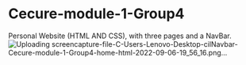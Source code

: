 # Cecure-module-1-Group4
Personal Website (HTML AND CSS), with three pages and a NavBar.
![Uploading screencapture-file-C-Users-Lenovo-Desktop-cilNavbar-Cecure-module-1-Group4-home-html-2022-09-06-19_56_16.png…]()
